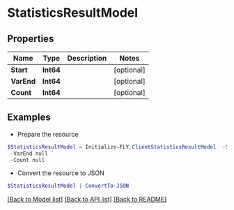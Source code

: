 # StatisticsResultModel
## Properties

Name | Type | Description | Notes
------------ | ------------- | ------------- | -------------
**Start** | **Int64** |  | [optional] 
**VarEnd** | **Int64** |  | [optional] 
**Count** | **Int64** |  | [optional] 

## Examples

- Prepare the resource
```powershell
$StatisticsResultModel = Initialize-FLY.ClientStatisticsResultModel  -Start null `
 -VarEnd null `
 -Count null
```

- Convert the resource to JSON
```powershell
$StatisticsResultModel | ConvertTo-JSON
```

[[Back to Model list]](../README.md#documentation-for-models) [[Back to API list]](../README.md#documentation-for-api-endpoints) [[Back to README]](../README.md)

